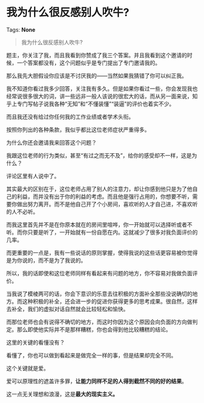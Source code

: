 # 我为什么很反感别人吹牛?

Tags: **None**

> 我为什么很反感别人吹牛?

题主，你关注了我，而且我看到你赞成了我三个答案。并且我看到这个邀请的时候，一个答案都没有，这个问题似乎是专门提出了专门邀请我的。

那么我先大胆假设你应该是不讨厌我的——当然如果我猜错了你可以纠正我。

我不知道你看过我多少回答，关注我有多久。但是如果你看过一些，你会发现我也经常说很多很大的词，讲一些远非一般人该说的很宏大的话，而从另一面来说，知乎上专门写帖子说我各种“无知”和“不懂装懂”“装逼”的评价也着实不少。

而且我还没有给过你任何我的工作业绩或者学术头衔。

按照你列出的各种条款，我似乎都比这位老师症状严重得多。

为什么你还会邀请我来回答这个问题？

我跟这位老师的行为类似，甚至“有过之而无不及”，给你的感受却不一样，这是为什么？

评论区里有人说中了。

其实最大的区别在于，这位老师占用了别人的注意力，却让你感到他只是为了他自己的利益，而并没有出于你的利益的考虑。而且他是强行占用的，你想要不听，需要你做出努力离开。而不是他自己开了个小房间，喜欢听的人才自己进，不喜欢听的人不必听。

而我这里首先并不是在你原本就在的房间里喧哗，你一开始就可以选择听或者不听。而你只要是听了，一开始就有一份自愿在内。这就减少了很多对我负面评价的几率。

而更重要的一点是，我有一些说话的原则掌握，使得我说的这些话更容易被你觉得是为你说的，而不是为了我说的。

所以，我的话即使和这位老师同样有看起来有问题的地方，你不容易对我做负面评价。

当我说了模棱两可的话，你会下意识的乐意去往积极的方面补全那些没说确切的地方。而这种积极的补全，还会进一步的促进你获得更多的思考成果。很自然，这样去补全，我们的虚拟对话自然就会比较轻松和愉快。

而那位老师也会有说得不确切的地方，而这时你因为这个原因会向负面的方向做判定。那么即使他实际并不是那样糟糕，你也会得到他比较糟糕的结论。

这里的关键的看懂没有？

看懂了，你也可以做到看起来是做完全一样的事，但是结果却完全不同。

这个关键就是爱。

爱可以原理性的遮盖许多罪，**让能力同样不足的人得到截然不同的好的结果**。

这一点无关理想和浪漫，这是**最大的现实主义。**



